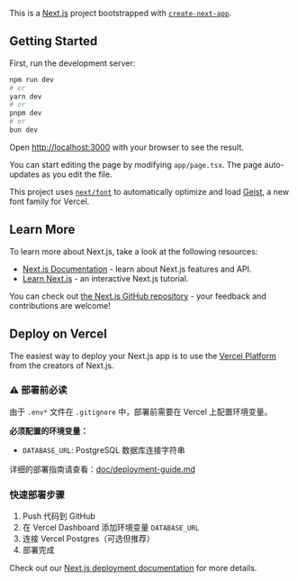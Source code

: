 This is a [Next.js](https://nextjs.org) project bootstrapped with [`create-next-app`](https://nextjs.org/docs/app/api-reference/cli/create-next-app).

## Getting Started

First, run the development server:

```bash
npm run dev
# or
yarn dev
# or
pnpm dev
# or
bun dev
```

Open [http://localhost:3000](http://localhost:3000) with your browser to see the result.

You can start editing the page by modifying `app/page.tsx`. The page auto-updates as you edit the file.

This project uses [`next/font`](https://nextjs.org/docs/app/building-your-application/optimizing/fonts) to automatically optimize and load [Geist](https://vercel.com/font), a new font family for Vercel.

## Learn More

To learn more about Next.js, take a look at the following resources:

- [Next.js Documentation](https://nextjs.org/docs) - learn about Next.js features and API.
- [Learn Next.js](https://nextjs.org/learn) - an interactive Next.js tutorial.

You can check out [the Next.js GitHub repository](https://github.com/vercel/next.js) - your feedback and contributions are welcome!

## Deploy on Vercel

The easiest way to deploy your Next.js app is to use the [Vercel Platform](https://vercel.com/new?utm_medium=default-template&filter=next.js&utm_source=create-next-app&utm_campaign=create-next-app-readme) from the creators of Next.js.

### ⚠️ 部署前必读

由于 `.env*` 文件在 `.gitignore` 中，部署前需要在 Vercel 上配置环境变量。

**必须配置的环境变量：**
- `DATABASE_URL`: PostgreSQL 数据库连接字符串

详细的部署指南请查看：[doc/deployment-guide.md](doc/deployment-guide.md)

### 快速部署步骤

1. Push 代码到 GitHub
2. 在 Vercel Dashboard 添加环境变量 `DATABASE_URL`
3. 连接 Vercel Postgres（可选但推荐）
4. 部署完成

Check out our [Next.js deployment documentation](https://nextjs.org/docs/app/building-your-application/deploying) for more details.

